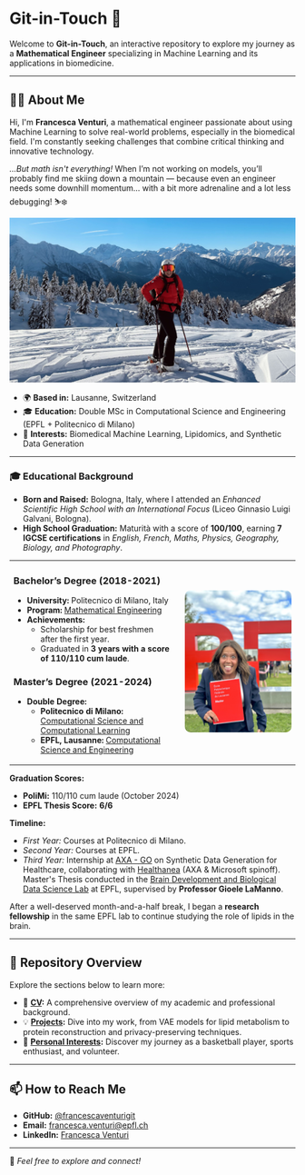 # **Git-in-Touch** 👋

Welcome to **Git-in-Touch**, an interactive repository to explore my journey as a **Mathematical Engineer** specializing in Machine Learning and its applications in biomedicine. 

---

## **🧑‍💻 About Me**
Hi, I'm **Francesca Venturi**, a mathematical engineer passionate about using Machine Learning to solve real-world problems, especially in the biomedical field. I'm constantly seeking challenges that combine critical thinking and innovative technology.

*...But math isn't everything!* When I’m not working on models, you’ll probably find me skiing down a mountain — because even an engineer needs some downhill momentum... with a bit more adrenaline and a lot less debugging! ⛷️❄️

![Duvet](./copertina.jpg)

- 🌍 **Based in:** Lausanne, Switzerland  
- 🎓 **Education:** Double MSc in Computational Science and Engineering (EPFL + Politecnico di Milano)  
- 🧠 **Interests:** Biomedical Machine Learning, Lipidomics, and Synthetic Data Generation  

---

### **🎓 Educational Background**

- **Born and Raised:** Bologna, Italy, where I attended an *Enhanced Scientific High School with an International Focus* (Liceo Ginnasio Luigi Galvani, Bologna).
- **High School Graduation:** Maturità with a score of **100/100**, earning **7 IGCSE certifications** in *English, French, Maths, Physics, Geography, Biology, and Photography*.  

<table style="border-collapse: collapse; border: none;">
<tr style="border: none;">
<td style="width:60%; padding-right: 20px; vertical-align: top; border: none;">

### **Bachelor’s Degree (2018-2021)**  
- **University:** Politecnico di Milano, Italy  
- **Program:** [Mathematical Engineering](https://www.polimi.it/formazione/corsi-di-laurea/dettaglio-corso/ingegneria-matematica)  
- **Achievements:**  
  - Scholarship for best freshmen after the first year.  
  - Graduated in **3 years with a score of 110/110 cum laude**.  

### **Master’s Degree (2021-2024)**  
- **Double Degree:**  
  - **Politecnico di Milano:** [Computational Science and Computational Learning](https://www.mate.polimi.it/im/?p=10#div1)  
  - **EPFL, Lausanne:** [Computational Science and Engineering](https://www.epfl.ch/education/master/programs/computational-science-and-engineering/)  

</td>

<td style="width:40%; text-align: center; border: none;">  
<img src="./education.jpeg" alt="Educational Background" style="width: 300px; border-radius: 10px;">  
</td>
</tr>
</table>


**Graduation Scores:**  
- **PoliMi:** 110/110 cum laude (October 2024)  
- **EPFL Thesis Score:** **6/6**

**Timeline:**  
- *First Year:* Courses at Politecnico di Milano.  
- *Second Year:* Courses at EPFL.  
- *Third Year:* Internship at [AXA - GO](https://careers.axa.com/global/en/axa-group-operations) on Synthetic Data Generation for Healthcare, collaborating with [Healthanea](https://www.healthanea.com/) (AXA & Microsoft spinoff).  
  Master's Thesis conducted in the [Brain Development and Biological Data Science Lab](https://www.epfl.ch/labs/nsbl/) at EPFL, supervised by **Professor Gioele LaManno**.  

After a well-deserved month-and-a-half break, I began a **research fellowship** in the same EPFL lab to continue studying the role of lipids in the brain.  


---

## **📁 Repository Overview**
Explore the sections below to learn more:

- 📜 **[CV](./CV_FrancescaVenturi_monocol.pdf):** A comprehensive overview of my academic and professional background.  
- 💡 **[Projects](./projects/):** Dive into my work, from VAE models for lipid metabolism to protein reconstruction and privacy-preserving techniques.  
- 🏀 **[Personal Interests](./personal/):** Discover my journey as a basketball player, sports enthusiast, and volunteer.  

---

## **📫 How to Reach Me**
- **GitHub:** [@francescaventurigit](https://github.com/francescaventurigit)  
- **Email:** [francesca.venturi@epfl.ch](mailto:francesca.venturi@epfl.ch)  
- **LinkedIn:** [Francesca Venturi](https://www.linkedin.com/in/francesca-venturi)  

---

🌟 _Feel free to explore and connect!_
